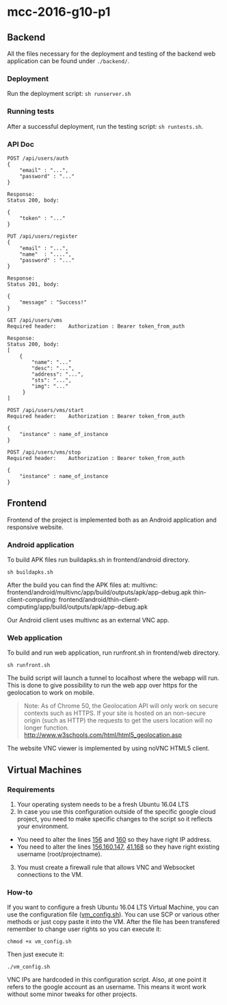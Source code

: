 # mcc-2016-g10-p1


## Backend

All the files necessary for the deployment and testing of the backend web application can be found under `./backend/`.

### Deployment

 Run the deployment script: `sh runserver.sh`

### Running tests

After a successful deployment, run the testing script: `sh runtests.sh`.

### API Doc

```
POST /api/users/auth
{
	"email" : "...",
	"password" : "..."
}

Response:
Status 200, body:

{ 
	"token" : "..."
}

PUT /api/users/register
{
	"email" : "...",
	"name"  : "....",
	"password" : "..."
}

Response:
Status 201, body:

{ 
	"message" : "Success!"
}

GET /api/users/vms
Required header:	Authorization : Bearer token_from_auth

Response:
Status 200, body:
[
    {
        "name": "..."
        "desc": "...",
        "address": "...",
		"sts": "...",
        "img": "..."
     }
]

POST /api/users/vms/start
Required header:	Authorization : Bearer token_from_auth

{
	"instance" : name_of_instance
}

POST /api/users/vms/stop
Required header:	Authorization : Bearer token_from_auth

{
	"instance" : name_of_instance
}
```

## Frontend

Frontend of the project is implemented both as an Android application and responsive website.

### Android application

To build APK files run buildapks.sh in frontend/android directory.

`sh buildapks.sh`

After the build you can find the APK files at:
multivnc: frontend/android/multivnc/app/build/outputs/apk/app-debug.apk
thin-client-computing: frontend/android/thin-client-computing/app/build/outputs/apk/app-debug.apk

Our Android client uses multivnc as an external VNC app.

### Web application

To build and run web application, run runfront.sh in frontend/web directory.

`sh runfront.sh`

The build script will launch a tunnel to localhost where the webapp will run. This is done to give possibility to run the web app over https for the geolocation to work on mobile.
> Note: As of Chrome 50, the Geolocation API will only work on secure contexts such as HTTPS. If your site is hosted on an non-secure origin (such as HTTP) the requests to get the users location will no longer function.
http://www.w3schools.com/html/html5_geolocation.asp

The website VNC viewer is implemented by using noVNC HTML5 client.

## Virtual Machines

### Requirements

1. Your operating system needs to be a fresh Ubuntu 16.04 LTS
2. In case you use this configuration outside of the specific google cloud project, you need to make specific changes to the script so it reflects your environment.
* You need to alter the lines [156](https://git.niksula.hut.fi/cs-e4100/mcc-2016-g10-p1/blob/master/vm_config.sh#L156) and [160](https://git.niksula.hut.fi/cs-e4100/mcc-2016-g10-p1/blob/master/vm_config.sh#L160) so they have right IP address.
* You need to alter the lines [156](https://git.niksula.hut.fi/cs-e4100/mcc-2016-g10-p1/blob/master/vm_config.sh#L156),[160](https://git.niksula.hut.fi/cs-e4100/mcc-2016-g10-p1/blob/master/vm_config.sh#L160),[147](https://git.niksula.hut.fi/cs-e4100/mcc-2016-g10-p1/blob/master/vm_config.sh#L147), [41](https://git.niksula.hut.fi/cs-e4100/mcc-2016-g10-p1/blob/master/vm_config.sh#L41),[168](https://git.niksula.hut.fi/cs-e4100/mcc-2016-g10-p1/blob/master/vm_config.sh#L41) so they have right existing username (root/projectname).
3. You must create a firewall rule that allows VNC and Websocket connections to the VM.

### How-to

If you want to configure a fresh Ubuntu 16.04 LTS Virtual Machine, you can use the configuration file ([vm_config.sh](https://git.niksula.hut.fi/cs-e4100/mcc-2016-g10-p1/blob/master/vm_config.sh)). 
You can use SCP or various other methods or just copy paste it into the VM. After the file has been transfered remember to change user rights so you can execute it:
```
chmod +x vm_config.sh
```
Then just execute it:
```
./vm_config.sh
```
VNC IPs are hardcoded in this configuration script. Also, at one point it refers to the google account as an username. This means it wont work without some minor tweaks for other projects.